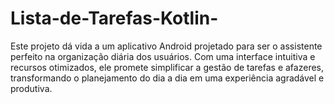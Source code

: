 # Lista-de-Tarefas-Kotlin-
Este projeto dá vida a um aplicativo Android projetado para ser o assistente perfeito na organização diária dos usuários. Com uma interface intuitiva e recursos otimizados, ele promete simplificar a gestão de tarefas e afazeres, transformando o planejamento do dia a dia em uma experiência agradável e produtiva.
